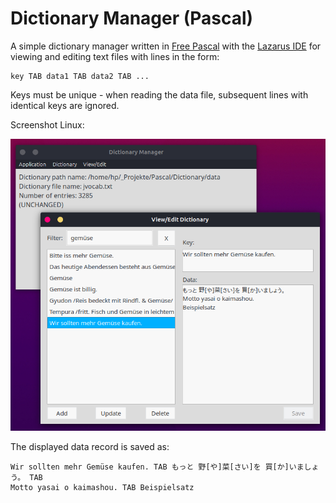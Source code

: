 # Dictionary Manager (Pascal)

A simple dictionary manager written in [Free Pascal](https://www.freepascal.org/) with the [Lazarus IDE](https://www.lazarus-ide.org/) for viewing and editing text files with lines in the form:

    key TAB data1 TAB data2 TAB ...

Keys must be unique - when reading the data file, subsequent lines with 
identical keys are ignored.

Screenshot Linux:

![Screenshot](screenshot.png)

The displayed data record is saved as:

	Wir sollten mehr Gemüse kaufen. TAB もっと 野[や]菜[さい]を 買[か]いましょう。 TAB
    Motto yasai o kaimashou. TAB Beispielsatz

